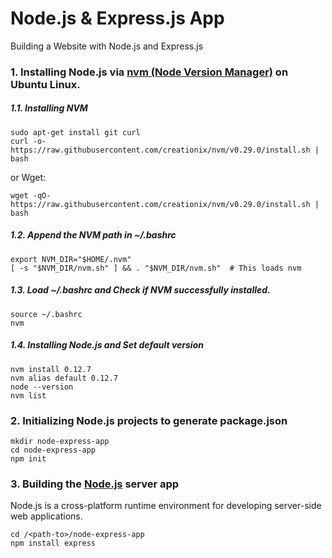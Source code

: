 # Node.js & Express.js App
Building a Website with Node.js and Express.js
### 1. Installing Node.js via [nvm (Node Version Manager)](https://github.com/creationix/nvm) on Ubuntu Linux.
##### 1.1. Installing NVM
```
sudo apt-get install git curl
curl -o- https://raw.githubusercontent.com/creationix/nvm/v0.29.0/install.sh | bash
```
or Wget:
```
wget -qO- https://raw.githubusercontent.com/creationix/nvm/v0.29.0/install.sh | bash
```
##### 1.2. Append the NVM path in ~/.bashrc
```
export NVM_DIR="$HOME/.nvm"
[ -s "$NVM_DIR/nvm.sh" ] && . "$NVM_DIR/nvm.sh"  # This loads nvm
```
##### 1.3. Load ~/.bashrc and Check if NVM successfully installed.
```
source ~/.bashrc
nvm
```
##### 1.4. Installing Node.js and Set default version
```
nvm install 0.12.7
nvm alias default 0.12.7
node --version
nvm list
```
### 2. Initializing Node.js projects to generate **package.json**
```
mkdir node-express-app
cd node-express-app
npm init
```
### 3. Building the [Node.js](https://developers.google.com/v8/) server app
Node.js is a cross-platform runtime environment for developing server-side web applications.
```
cd /<path-to>/node-express-app
npm install express
```